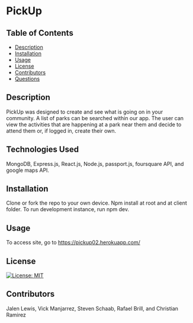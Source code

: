 # PickUp

## Table of Contents
* [Description](#description)
* [Installation](#installation)
* [Usage](#usage)
* [License](#license)
* [Contributors](#contributors)
* [Questions](#questions)

## Description
PickUp was designed to create and see what is going on in your community. A list of parks can be searched within our app. The user can view the activities that are happening at a park near them and decide to attend them or, if logged in, create their own.

## Technologies Used

MongoDB, Express.js, React.js, Node.js, passport.js, foursquare API, and google maps API.

## Installation
Clone or fork the repo to your own device. Npm install at root and at client folder. To run development instance, run npm dev. 

## Usage

To access site, go to https://pickup02.herokuapp.com/


## License
[![License: MIT](https://img.shields.io/badge/License-MIT-yellow.svg)](https://opensource.org/licenses/MIT)

## Contributors
Jalen Lewis, Vick Manjarrez, Steven Schaab, Rafael Brill, and Christian Ramirez
